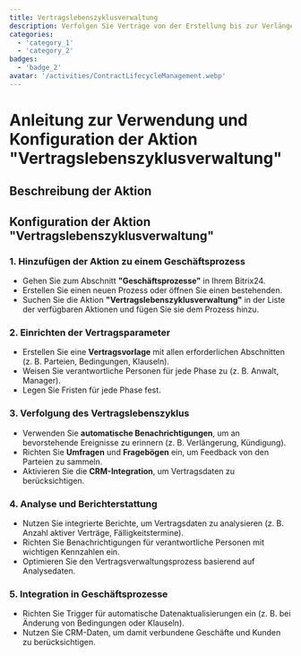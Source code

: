 ```yaml
---
title: Vertragslebenszyklusverwaltung
description: Verfolgen Sie Verträge von der Erstellung bis zur Verlängerung oder Kündigung.
categories: 
  - 'category_1'
  - 'category_2'
badges: 
  - 'badge_2'
avatar: '/activities/ContractLifecycleManagement.webp'
---
```


# Anleitung zur Verwendung und Konfiguration der Aktion "Vertragslebenszyklusverwaltung"

## Beschreibung der Aktion

## Konfiguration der Aktion "Vertragslebenszyklusverwaltung"

### 1. Hinzufügen der Aktion zu einem Geschäftsprozess
- Gehen Sie zum Abschnitt **"Geschäftsprozesse"** in Ihrem Bitrix24.
- Erstellen Sie einen neuen Prozess oder öffnen Sie einen bestehenden.
- Suchen Sie die Aktion **"Vertragslebenszyklusverwaltung"** in der Liste der verfügbaren Aktionen und fügen Sie sie dem Prozess hinzu.

### 2. Einrichten der Vertragsparameter
- Erstellen Sie eine **Vertragsvorlage** mit allen erforderlichen Abschnitten (z. B. Parteien, Bedingungen, Klauseln).
- Weisen Sie verantwortliche Personen für jede Phase zu (z. B. Anwalt, Manager).
- Legen Sie Fristen für jede Phase fest.

### 3. Verfolgung des Vertragslebenszyklus
- Verwenden Sie **automatische Benachrichtigungen**, um an bevorstehende Ereignisse zu erinnern (z. B. Verlängerung, Kündigung).
- Richten Sie **Umfragen** und **Fragebögen** ein, um Feedback von den Parteien zu sammeln.
- Aktivieren Sie die **CRM-Integration**, um Vertragsdaten zu berücksichtigen.

### 4. Analyse und Berichterstattung
- Nutzen Sie integrierte Berichte, um Vertragsdaten zu analysieren (z. B. Anzahl aktiver Verträge, Fälligkeitstermine).
- Richten Sie Benachrichtigungen für verantwortliche Personen mit wichtigen Kennzahlen ein.
- Optimieren Sie den Vertragsverwaltungsprozess basierend auf Analysedaten.

### 5. Integration in Geschäftsprozesse
- Richten Sie Trigger für automatische Datenaktualisierungen ein (z. B. bei Änderung von Bedingungen oder Klauseln).
- Nutzen Sie CRM-Daten, um damit verbundene Geschäfte und Kunden zu berücksichtigen.